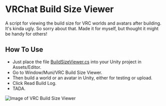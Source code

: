 # VRChat Build Size Viewer
 A script for viewing the build size for VRC worlds and avatars after building.
 It's kinda ugly. So sorry about that. Made it for myself, but thought it might be handy for others!

## How To Use
- Just place the file [BuildSizeViewer.cs](https://github.com/MunifiSense/VRChat-Build-Size-Viewer/releases/download/1.0/BuildSizeViewer.cs) into your Unity project in Assets/Editor.  
- Go to Window/Muni/VRC Build Size Viewer.  
- Then build a world or an avatar in Unity, either for testing or upload.  
- Click Read Build Log.  
- TADA.
 
![Image of VRC Build Size Viewer](https://i.imgur.com/ImG0Ak9.png)
